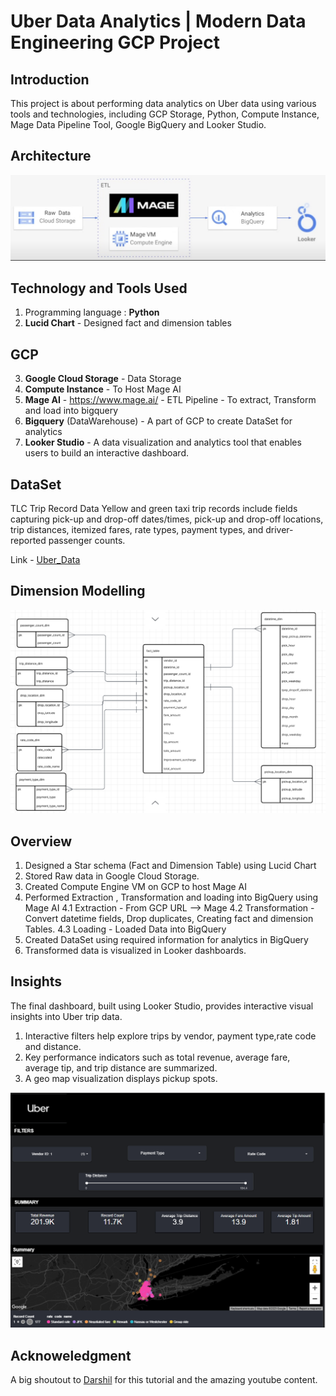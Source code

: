 # Uber Data Analytics | Modern Data Engineering GCP Project

## Introduction
This project is about performing data analytics on Uber data using various tools and technologies, including GCP Storage, Python, Compute Instance, Mage Data Pipeline Tool, Google BigQuery and Looker Studio.

## Architecture
![Architecture](Pipeline_Architecture.PNG)

## Technology and Tools Used

1. Programming language : **Python** 
2. **Lucid Chart** - Designed fact and dimension tables

GCP
---
3. **Google Cloud Storage** - Data Storage
4. **Compute Instance** - To Host Mage AI
5.  **Mage AI** - https://www.mage.ai/ - ETL Pipeline - To extract, Transform and load into bigquery
6. **Bigquery** (DataWarehouse) - A part of GCP to create DataSet for analytics 
7. **Looker Studio** - A data visualization and analytics tool that enables users to build an interactive dashboard.

## DataSet

TLC Trip Record Data Yellow and green taxi trip records include fields capturing pick-up and drop-off dates/times, pick-up and drop-off locations, trip distances, itemized fares, rate types, payment types, and driver-reported passenger counts.

Link - [Uber_Data](https://github.com/prathimasvani/Uber-Data-Analytics-Project/blob/main/uber_data.csv)

## Dimension Modelling

![DataModel](Dimension_Modelling.PNG)

## Overview

1. Designed a Star schema (Fact and Dimension Table) using Lucid Chart
2. Stored Raw data in Google Cloud Storage.
3. Created Compute Engine VM on GCP to host Mage AI
4. Performed Extraction , Transformation and loading into BigQuery using Mage AI
    4.1 Extraction - From GCP URL --> Mage
    4.2 Transformation - Convert datetime fields, Drop duplicates, Creating fact and dimension Tables.
    4.3 Loading - Loaded Data into BigQuery
5. Created DataSet using required information for analytics in BigQuery   
6. Transformed data is visualized in Looker dashboards.

## Insights

The final dashboard, built using Looker Studio, provides interactive visual insights into Uber trip data.
1. Interactive filters help explore trips by vendor, payment type,rate code and distance.
2. Key performance indicators such as total revenue, average fare, average tip, and trip distance are summarized.
3. A geo map visualization displays pickup spots.

![Dashboard](Uber_Analytics_Looker_Dashboard.PNG)

## Acknoweledgment

A big shoutout to [Darshil](https://www.youtube.com/watch?v=WpQECq5Hx9g) for this tutorial and the amazing youtube content.
